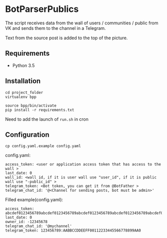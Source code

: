 # BotParserPublics

The script receives data from the wall of users / communities / public from VK and sends them to the channel in a Telegram.

Text from the source post is added to the top of the picture.

## Requirements

* Python 3.5

## Installation
    cd project_folder
    virtualenv bpp
    
    source bpp/bin/activate
    pip install -r requirements.txt
    
Need to add the launch of `run.sh` in cron

## Configuration
    cp config.yaml.example config.yaml


config.yaml:
    
    access_token: <user or application access token that has access to the wall >
    last_date: 0
    wall_id: <wall id, if it is user wall use "user_id", if it is public wall use "-public_id" >
    telegram_token: <Bot token, you can get it from @BotFather >
    telegram_chat_id: '@<Channel for sending posts, bot must be admin>'


Filled example(config.yaml):

    access_token: abcdef0123456789abcdef0123456789abcdef0123456789abcdef0123456789abcdef0
    last_date: 0
    owner_id: -12345678
    telegram_chat_id: '@mychannel'
    telegram_token: 123456789:AABBCCDDEEFF00112233445566778899AA0
